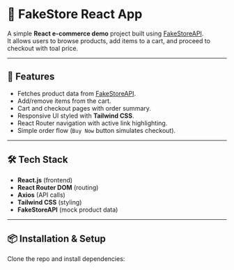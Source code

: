 # 🛒 FakeStore React App

A simple **React e-commerce demo** project built using [FakeStoreAPI](https://fakestoreapi.com/).  
It allows users to browse products, add items to a cart, and proceed to checkout with toal price.

---

## 🚀 Features
- Fetches product data from [FakeStoreAPI](https://fakestoreapi.com/).
- Add/remove items from the cart.
- Cart and checkout pages with order summary.
- Responsive UI styled with **Tailwind CSS**.
- React Router navigation with active link highlighting.
- Simple order flow (`Buy Now` button simulates checkout).

---

## 🛠️ Tech Stack
- **React.js** (frontend)
- **React Router DOM** (routing)
- **Axios** (API calls)
- **Tailwind CSS** (styling)
- **FakeStoreAPI** (mock product data)

---

## 📦 Installation & Setup

Clone the repo and install dependencies:
